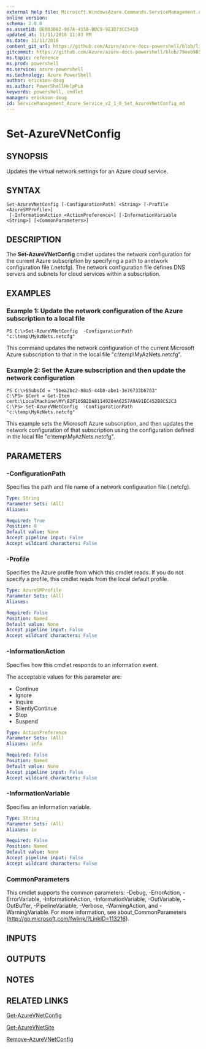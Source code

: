 ```yaml
---
external help file: Microsoft.WindowsAzure.Commands.ServiceManagement.dll-Help.xml
online version: 
schema: 2.0.0
ms.assetid: DE083B62-967A-415B-BDC9-9E3D73CC5410
updated_at: 11/11/2016 11:03 PM
ms.date: 11/11/2016
content_git_url: https://github.com/Azure/azure-docs-powershell/blob/live/azureps-cmdlets-docs/ServiceManagement/Azure.Service/v2.1.0/Set-AzureVNetConfig.md
gitcommit: https://github.com/Azure/azure-docs-powershell/blob/79eeb985ea480979357fb4695832a0c3d29a48bf/azureps-cmdlets-docs/ServiceManagement/Azure.Service/v2.1.0/Set-AzureVNetConfig.md
ms.topic: reference
ms.prod: powershell
ms.service: azure-powershell
ms.technology: Azure PowerShell
author: erickson-doug
ms.author: PowerShellHelpPub
keywords: powershell, cmdlet
manager: erickson-doug
id: ServiceManagement_Azure_Service_v2_1_0_Set_AzureVNetConfig_md
---
```


# Set-AzureVNetConfig

## SYNOPSIS
Updates the virtual network settings for an Azure cloud service.

## SYNTAX

```
Set-AzureVNetConfig [-ConfigurationPath] <String> [-Profile <AzureSMProfile>]
 [-InformationAction <ActionPreference>] [-InformationVariable <String>] [<CommonParameters>]
```

## DESCRIPTION
The **Set-AzureVNetConfig** cmdlet updates the network configuration for the current Azure subscription by specifying a path to anetwork configuration file (.netcfg).
The network configuration file defines DNS servers and subnets for cloud services within a subscription.

## EXAMPLES

### Example 1: Update the network configuration of the Azure subscription to a local file
```
PS C:\>Set-AzureVNetConfig  -ConfigurationPath "c:\temp\MyAzNets.netcfg"
```

This command updates the network configuration of the current Microsoft Azure subscription to that in the local file "c:\temp\MyAzNets.netcfg".

### Example 2: Set the Azure subscription and then update the network configuration
```
PS C:\>$SubsId = "5bea2bc2-88a5-44b8-abe1-3e76733b6783"
C:\PS> $Cert = Get-Item cert:\LocalMachine\MY\82F105B2DA81149204A6257A9A91EC452B8C52C3
C:\PS> Set-AzureVNetConfig  -ConfigurationPath "c:\temp\MyAzNets.netcfg"
```

This example sets the Microsoft Azure subscription, and then updates the network configuration of that subscription using the configuration defined in the local file "c:\temp\MyAzNets.netcfg".

## PARAMETERS

### -ConfigurationPath
Specifies the path and file name of a network configuration file (.netcfg).

```yaml
Type: String
Parameter Sets: (All)
Aliases: 

Required: True
Position: 0
Default value: None
Accept pipeline input: False
Accept wildcard characters: False
```

### -Profile
Specifies the Azure profile from which this cmdlet reads.
If you do not specify a profile, this cmdlet reads from the local default profile.

```yaml
Type: AzureSMProfile
Parameter Sets: (All)
Aliases: 

Required: False
Position: Named
Default value: None
Accept pipeline input: False
Accept wildcard characters: False
```

### -InformationAction
Specifies how this cmdlet responds to an information event.

The acceptable values for this parameter are:

- Continue
- Ignore
- Inquire
- SilentlyContinue
- Stop
- Suspend

```yaml
Type: ActionPreference
Parameter Sets: (All)
Aliases: infa

Required: False
Position: Named
Default value: None
Accept pipeline input: False
Accept wildcard characters: False
```

### -InformationVariable
Specifies an information variable.

```yaml
Type: String
Parameter Sets: (All)
Aliases: iv

Required: False
Position: Named
Default value: None
Accept pipeline input: False
Accept wildcard characters: False
```

### CommonParameters
This cmdlet supports the common parameters: -Debug, -ErrorAction, -ErrorVariable, -InformationAction, -InformationVariable, -OutVariable, -OutBuffer, -PipelineVariable, -Verbose, -WarningAction, and -WarningVariable. For more information, see about_CommonParameters (http://go.microsoft.com/fwlink/?LinkID=113216).

## INPUTS

## OUTPUTS

## NOTES

## RELATED LINKS

[Get-AzureVNetConfig](xref:ServiceManagement/Azure.Service/v2.1.0/Get-AzureVNetConfig.md)

[Get-AzureVNetSite](xref:ServiceManagement/Azure.Service/v2.1.0/Get-AzureVNetSite.md)

[Remove-AzureVNetConfig](xref:ServiceManagement/Azure.Service/v2.1.0/Remove-AzureVNetConfig.md)


